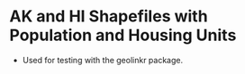 # AK and HI Shapefiles with Population and Housing Units

- Used for testing with the geolinkr package. 
